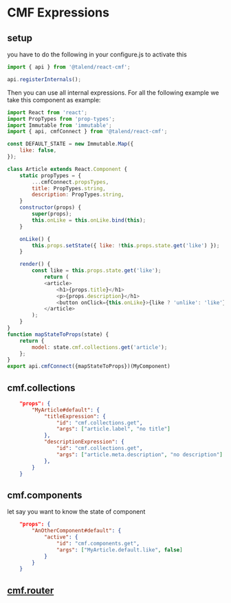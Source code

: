 # CMF Expressions

## setup

you have to do the following in your configure.js to activate this

```javascript
import { api } from '@talend/react-cmf';

api.registerInternals();
```

Then you can use all internal expressions.
For all the following example we take this component as example:


```javascript
import React from 'react';
import PropTypes from 'prop-types';
import Immutable from 'immutable';
import { api, cmfConnect } from '@talend/react-cmf';

const DEFAULT_STATE = new Immutable.Map({
	like: false,
});

class Article extends React.Component {
	static propTypes = {
		...cmfConnect.propsTypes,
		title: PropTypes.string,
		description: PropTypes.string,
	}
	constructor(props) {
		super(props);
		this.onLike = this.onLike.bind(this);
	}

	onLike() {
		this.props.setState({ like: !this.props.state.get('like') });
	}

	render() {
		const like = this.props.state.get('like');
			return (
			<article>
				<h1>{props.title}</h1>
				<p>{props.description}</h1>
				<button onClick={this.onLike}>{like ? 'unlike': 'like'}</button>
			</article>
		);
	}
}
function mapStateToProps(state) {
	return {
		model: state.cmf.collections.get('article');
	};
}
export api.cmfConnect({mapStateToProps})(MyComponent)
```

## cmf.collections

```json
	"props": {
		"MyArticle#default": {
			"titleExpression": {
				"id": "cmf.collections.get",
				"args": ["article.label", "no title"]
			},
			"descriptionExpression": {
				"id": "cmf.collections.get",
				"args": ["article.meta.description", "no description"]
			},
		}
	}
```

## cmf.components

let say you want to know the state of component

```json
	"props": {
		"AnOtherComponent#default": {
			"active": {
				"id": "cmf.components.get",
				"args": ["MyArticle.default.like", false]
			}
		}
	}
```

## [cmf.router](./router.md)
